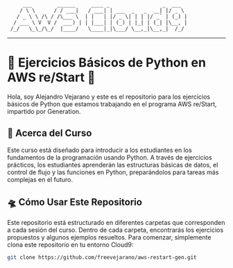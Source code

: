          ___        ______     ____ _                 _  ___  
        / \ \      / / ___|   / ___| | ___  _   _  __| |/ _ \ 
       / _ \ \ /\ / /\___ \  | |   | |/ _ \| | | |/ _` | (_) |
      / ___ \ V  V /  ___) | | |___| | (_) | |_| | (_| |\__, |
     /_/   \_\_/\_/  |____/   \____|_|\___/ \__,_|\__,_|  /_/ 
 ----------------------------------------------------------------- 


# 🌌 Ejercicios Básicos de Python en AWS re/Start 🚀

Hola, soy Alejandro Vejarano y este es el repositorio para los ejercicios básicos de Python que estamos trabajando en el programa AWS re/Start, impartido por Generation.

## 🌠 Acerca del Curso

Este curso está diseñado para introducir a los estudiantes en los fundamentos de la programación usando Python. A través de ejercicios prácticos, los estudiantes aprenderán las estructuras básicas de datos, el control de flujo y las funciones en Python, preparándolos para tareas más complejas en el futuro.

## 🛸 Cómo Usar Este Repositorio

Este repositorio está estructurado en diferentes carpetas que corresponden a cada sesión del curso. Dentro de cada carpeta, encontrarás los ejercicios propuestos y algunos ejemplos resueltos. Para comenzar, simplemente clona este repositorio en tu entorno Cloud9:

```bash
git clone https://github.com/freevejarano/aws-restart-gen.git
